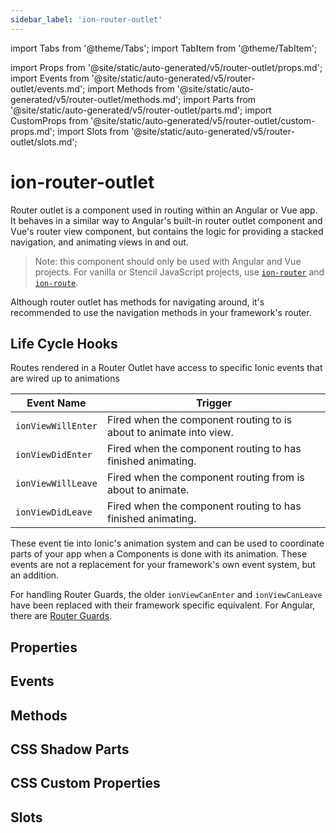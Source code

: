 ```yaml
---
sidebar_label: 'ion-router-outlet'
---
```


import Tabs from '@theme/Tabs';
import TabItem from '@theme/TabItem';

import Props from '@site/static/auto-generated/v5/router-outlet/props.md';
import Events from '@site/static/auto-generated/v5/router-outlet/events.md';
import Methods from '@site/static/auto-generated/v5/router-outlet/methods.md';
import Parts from '@site/static/auto-generated/v5/router-outlet/parts.md';
import CustomProps from '@site/static/auto-generated/v5/router-outlet/custom-props.md';
import Slots from '@site/static/auto-generated/v5/router-outlet/slots.md';

# ion-router-outlet

Router outlet is a component used in routing within an Angular or Vue app. It behaves in a similar way to Angular's built-in router outlet component and Vue's router view component, but contains the logic for providing a stacked navigation, and animating views in and out.

> Note: this component should only be used with Angular and Vue projects. For vanilla or Stencil JavaScript projects, use [`ion-router`](router.md) and [`ion-route`](route.md).

Although router outlet has methods for navigating around, it's recommended to use the navigation methods in your framework's router.

## Life Cycle Hooks

Routes rendered in a Router Outlet have access to specific Ionic events that are wired up to animations

| Event Name         | Trigger                                                            |
| ------------------ | ------------------------------------------------------------------ |
| `ionViewWillEnter` | Fired when the component routing to is about to animate into view. |
| `ionViewDidEnter`  | Fired when the component routing to has finished animating.        |
| `ionViewWillLeave` | Fired when the component routing from is about to animate.         |
| `ionViewDidLeave`  | Fired when the component routing to has finished animating.        |

These event tie into Ionic's animation system and can be used to coordinate parts of your app when a Components is done with its animation. These events are not a replacement for your framework's own event system, but an addition.

For handling Router Guards, the older `ionViewCanEnter` and `ionViewCanLeave` have been replaced with their framework specific equivalent. For Angular, there are [Router Guards](https://angular.io/guide/router#milestone-5-route-guards).

## Properties

<Props />

## Events

<Events />

## Methods

<Methods />

## CSS Shadow Parts

<Parts />

## CSS Custom Properties

<CustomProps />

## Slots

<Slots />
